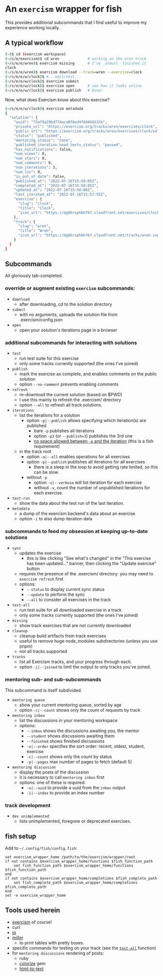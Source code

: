 # An `exercism` wrapper for fish

This provides additional subcommands that I find useful to improve my experience working locally.

## A typical workflow

```sh
(~)$ cd (exercism workspace)
(~/s/e/exercism)$ cd wren             # working on the wren track
(~/s/e/e/wren)$ exercism missing      # I've _almost_ finished it
clock
(~/s/e/e/wren)$ exercism download --track=wren --exercise=clock
(~/s/e/e/w/clock)$ #...edit/test...
(~/s/e/e/w/clock)$ exercism submit
(~/s/e/e/w/clock)$ exercism open      # see how it looks online
(~/s/e/e/w/clock)$ exercism publish   # Done!
```
Now, what does Exercism know about this exercise?
```sh
(~/s/e/e/w/clock)$ exercism metadada
{
  "solution": {
    "uuid": "73af9a29bd774aca8f6ed4f0446d231b",
    "private_url": "https://exercism.org/tracks/wren/exercises/clock",
    "public_url": "https://exercism.org/tracks/wren/exercises/clock/solutions/glennj",
    "status": "published",
    "mentoring_status": "none",
    "published_iteration_head_tests_status": "passed",
    "has_notifications": false,
    "num_views": 0,
    "num_stars": 0,
    "num_comments": 0,
    "num_iterations": 3,
    "num_loc": 0,
    "is_out_of_date": false,
    "published_at": "2022-07-16T15:58:05Z",
    "completed_at": "2022-07-16T15:58:05Z",
    "updated_at": "2022-07-16T15:58:06Z",
    "last_iterated_at": "2022-07-16T15:57:55Z",
    "exercise": {
      "slug": "clock",
      "title": "Clock",
      "icon_url": "https://dg8krxphbh767.cloudfront.net/exercises/clock.svg"
    },
    "track": {
      "slug": "wren",
      "title": "Wren",
      "icon_url": "https://dg8krxphbh767.cloudfront.net/tracks/wren.svg"
    }
  }
}
```

## Subcommands

All gloriously tab-completed.

### override or augment existing `exercism` subcommands:

* `download`
    - after downloading, cd to the solution directory
* `submit`
    - with no arguments, uploads the solution file from .exercism/config.json
* `open`
    - open your solution's iterations page in a browser

### additional subcommands for interacting with solutions

* `test`
    - run test suite for this exercise
    - only some tracks currently supported (the ones I've joined)
* `publish`
    - mark the exercise as complete, and enables comments on the public solution
    - option `--no-comment` prevents enabling comments
* `refresh`
    - re-download the current solution (based on $PWD)
    - I use this mainly to refresh the .exercism/ directory
    - option `--all` to refresh all track solutions.
* `iterations`
    - list the iterations for a solution
        - option `-p|--publish` allows specifying which iteration(s) are published
            - bare `-p` publishes all iterations
            - option `-p3` (or `--publish=3`) publishes the 3rd one
            - [no space allowed between `-p` and the iteration][optional-arg] (this is a fish requirement)
    - in the track root
        - option `-a|--all` enables operations for all exercises
        - option `-p|--publish` publishes all iterations for all exercises
            - there is a sleep in the loop to avoid getting rate limited, so this can be slow.
        - without `-p`
            - option `-v|--verbose` will list iteration for each exercise
            - without `-v`, count the number of unpublished iterations for each exercise.
* `test-run`
    - show the data about the test run of the last iteration.
* `metadata`
    - a dump of the exercism backend's data about an exercise
    - option `-i` to also dump iteration data

### subcommands to feed my obsession at keeping up-to-date solutions

* `sync`
    - updates the exercise
        - this is like clicking "See what's changed" in the "This exercise has been updated..." banner, then clicking the "Update exercise" button
    - requires the presence of the .exercism/ directory: you may need to `exercism refresh` first
    - options:
        - `--status` to display current sync status
        - `--update` to perform the sync
        - `--all` to consider all exercises in the track
* `test-all`
    - run test suite for all downloaded exercise in a track
    - only some tracks currently supported (the ones I've joined)
* `missing`
    - show track exercises that are not currently downloaded
* `cleanup`
    - cleanup build artifacts from track exercises
    - useful to remove huge node_modules subdirectories (unless you use pnpm)
    - not all tracks supported
* `tracks`
    - list all Exercism tracks, and your progress through each.
    - option `-j|--joined` to limit the output to only tracks you've joined.

### mentoring sub- and sub-subcommands

This subcommand is itself subdivided.

* `mentoring queue`
    - show your current mentoring queue, sorted by age
    - option `-c|--count` shows only the count of requests by track
* `mentoring inbox`
    - list the discussions in your mentoring workspace
    - options:
        - `--inbox` shows the discussions awaiting you, the mentor
        - `--student` shows discussions awaiting them
        - `--finished` shows finished discussions
        - `-o|--order` specifies the sort order: recent, oldest, student, exercise
        - `-c|--count` shows only the count by status
        - `-p|--pages` max number of pages to fetch (default 5)
* `mentoring discussion`
    - display the posts of the discussion
    - it is necessary to call `mentoring inbox` first
    - options: one of these is required:
        - `-u|--uuid` to provide a uuid from the `inbox` output
        - `-i|--index` to provide an index number

### track development

* `dev unimplemented`
    - lists unimplemented, foregone or deprecated exercises.

## fish setup

Add to `~/.config/fish/config.fish`:

```fish
set exercism_wrapper_home /path/to/the/exercism/wrapper/root
if not contains $exercism_wrapper_home/functions $fish_function_path
    set fish_function_path $exercism_wrapper_home/functions $fish_function_path
end
if not contains $exercism_wrapper_home/completions $fish_complete_path
    set fish_complete_path $exercism_wrapper_home/completions $fish_complete_path
end
set -e exercism_wrapper_home
```

## Tools used herein

- [exercism][exercism] of course!
- curl
- [jq][jq]
- [miller][miller]
    - to print tables with pretty boxes.
- specific commands for testing on your track (see the [`test-all`][test-all] function)
- for `mentoring discussions` rendering of posts:
    - ruby
    - [colorize][colorize] gem
    - [html-to-text][html-to-text]


[exercism]: https://exercism.org/docs/using/solving-exercises/working-locally
[jq]: https://stedolan.github.io/jq/
[miller]: https://miller.readthedocs.io/en/latest/
[optional-arg]: https://fishshell.com/docs/current/cmds/argparse.html?highlight=parse#note-optional-arguments
[colorize]: https://github.com/fazibear/colorize
[html-to-text]: https://github.com/html-to-text/node-html-to-text
[test-all]: ./functions/__exercism__test_all.fish
